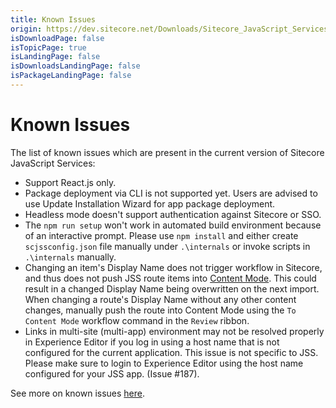 ```yaml
---
title: Known Issues
origin: https://dev.sitecore.net/Downloads/Sitecore_JavaScript_Services/90_Tech_Preview/Sitecore_JavaScript_Services_90_Tech_Preview/Known_Issues
isDownloadPage: false
isTopicPage: true
isLandingPage: false
isDownloadsLandingPage: false
isPackageLandingPage: false
---
```


# Known Issues

The list of known issues which are present in the current version of Sitecore JavaScript Services:

-   Support React.js only.
-   Package deployment via CLI is not supported yet. Users are advised to use Update Installation Wizard for app package deployment.
-   Headless mode doesn't support authentication against Sitecore or SSO.
-   The `npm run setup` won't work in automated build environment because of an interactive prompt. Please use `npm install` and either create `scjssconfig.json` file manually under `.\internals` or invoke scripts in `.\internals` manually.
-   Changing an item's Display Name does not trigger workflow in Sitecore, and thus does not push JSS route items into [Content Mode](#/dev-workflows?id=content-workflow-and-developer-overwrite). This could result in a changed Display Name being overwritten on the next import. When changing a route's Display Name without any other content changes, manually push the route into Content Mode using the `To Content Mode` workflow command in the `Review` ribbon.
-   Links in multi-site (multi-app) environment may not be resolved properly in Experience Editor if you log in using a host name that is not configured for the current application. This issue is not specific to JSS. Please make sure to login to Experience Editor using the host name configured for your JSS app. (Issue #187).

See more on known issues [here](https://jss.sitecore.net/#/release-notes?id=known-issues).